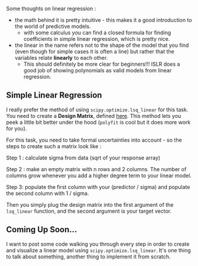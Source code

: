 Some thoughts on linear regression :

- the math behind it is pretty intuitive - this makes it a good introduction to the world of predictive models. 
  - with some calculus you can find a closed formula for finding coefficients in simple linear regression, which is pretty nice.  
- the linear in the name refers not to the shape of the model that you find (even though for simple cases it is often a line) but rather that the variables relate **linearly** to each other. 
  - This should definitely be more clear for beginners!!! ISLR does a good job of showing polynomials as valid models from linear regression.  



## Simple Linear Regression 

I really prefer the method of using `scipy.optimize.lsq_linear` for this task. You need to create a **Design Matrix**, defined [here](https://en.wikipedia.org/wiki/Design_matrix). This method lets you peek a little bit better under the hood (`polyfit` is cool but it does more work for you). 

For this task, you need to take formal uncertainties into account - so the steps to create such a matrix look like :

Step 1 : calculate sigma from data (sqrt of your response array) 

Step 2 : make an empty matrix with n rows and 2 columns. The number of columns grow whenever you add a higher degree term to your linear model. 

Step 3: populate the first column with your (predictor / sigma) and populate the second column with 1 / sigma. 

Then you simply plug the design matrix into the first argument of the `lsq_linear` function, and the second argument is your target vector. 

## Coming Up Soon...

I want to post some code walking you through every step in order to create and visualize a linear model using `scipy.optimize.lsq_linear`. It's one thing to talk about something, another thing to implement it from scratch. 